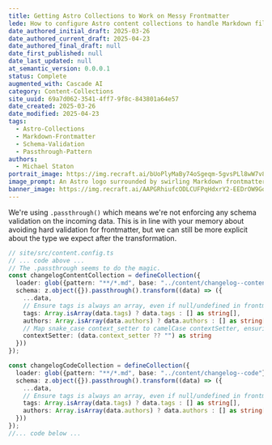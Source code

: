 ```yaml
---
title: Getting Astro Collections to Work on Messy Frontmatter
lede: How to configure Astro content collections to handle Markdown files with inconsistent or incomplete frontmatter, using .passthrough and transform for robust schema handling.
date_authored_initial_draft: 2025-03-26
date_authored_current_draft: 2025-04-23
date_authored_final_draft: null
date_first_published: null
date_last_updated: null
at_semantic_version: 0.0.0.1
status: Complete
augmented_with: Cascade AI
category: Content-Collections
site_uuid: 69a7d062-3541-4ff7-9f8c-843801a64e57
date_created: 2025-03-26
date_modified: 2025-04-23
tags:
  - Astro-Collections
  - Markdown-Frontmatter
  - Schema-Validation
  - Passthrough-Pattern
authors:
  - Michael Staton
portrait_image: https://img.recraft.ai/bUoPlyMaBy74oSgeqm-5gvsPLl8wW7v8tpkkNLNMPYM/rs:fit:1024:1820:0/raw:1/plain/abs://external/images/e43785a5-64c3-471d-b8c7-c58fabf2703d
image_prompt: An Astro logo surrounded by swirling Markdown frontmatter fields, some messy and some neat, with a .passthrough() filter cleaning them up.
banner_image: https://img.recraft.ai/AAPGRhiufcODLCUFPqHdxrY2-EEDrOW9GqtoES-y2eg/rs:fit:2048:1024:0/raw:1/plain/abs://external/images/c6aaf821-78f8-480b-8b8a-bf8e44453f4f
---
```


We're using `.passthrough()` which means we're not enforcing any schema validation on the incoming data. This is in line with your memory about avoiding hard validation for frontmatter, but we can still be more explicit about the type we expect after the transformation.

```typescript
// site/src/content.config.ts
// ... code above ...
// The .passthrough seems to do the magic. 
const changelogContentCollection = defineCollection({
  loader: glob({pattern: "**/*.md", base: "../content/changelog--content"}),
  schema: z.object({}).passthrough().transform((data) => ({
    ...data,
    // Ensure tags is always an array, even if null/undefined in frontmatter
    tags: Array.isArray(data.tags) ? data.tags : [] as string[],
    authors: Array.isArray(data.authors) ? data.authors : [] as string[],
    // Map snake_case context_setter to camelCase contextSetter, ensuring string type
    contextSetter: (data.context_setter ?? "") as string
  }))
});

const changelogCodeCollection = defineCollection({
  loader: glob({pattern: "**/*.md", base: "../content/changelog--code"}),
  schema: z.object({}).passthrough().transform((data) => ({
    ...data,
    // Ensure tags is always an array, even if null/undefined in frontmatter
    tags: Array.isArray(data.tags) ? data.tags : [] as string[],
    authors: Array.isArray(data.authors) ? data.authors : [] as string[]
  }))
});
//... code below ...